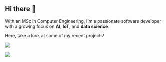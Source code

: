 ## Hi there 👋

With an MSc in Computer Engineering, I'm a passionate software developer with a growing focus on **AI**, **IoT**, and **data science**.

Here, take a look at some of my recent projects! 

![](https://github-readme-stats.vercel.app/api?username=FilippoPaganelli&theme=gruvbox&hide_border=false&include_all_commits=true&count_private=false&rank_icon=github&show_icons=true)

![](https://github-readme-stats.vercel.app/api/top-langs/?username=FilippoPaganelli&theme=gruvbox&hide_border=false&include_all_commits=true&count_private=true&exclude_repo=FilippoPaganelli.github.io&langs_count=8&layout=compact&hide=HTML,CSS,CMake)

<!-- ![](https://github-readme-streak-stats.herokuapp.com/?user=FilippoPaganelli&theme=dark&hide_border=false)<br/> -->

<!-- Got the stats from here: -->
<!-- https://github.com/anuraghazra/github-readme-stats?tab=readme-ov-file#customization -->
